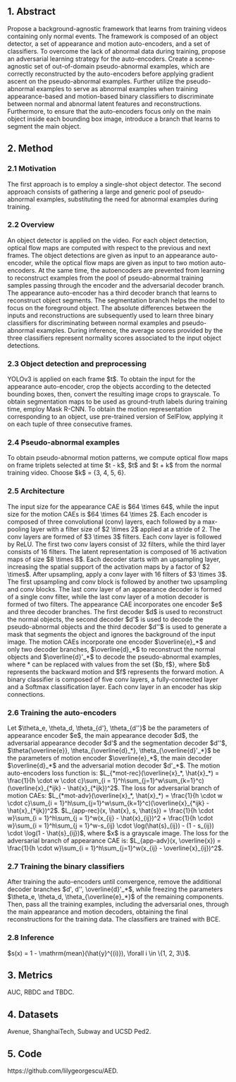 <h2>1. Abstract</h2>
Propose a background-agnostic framework that learns from training videos containing only normal events. The framework is composed of an object detector, a set of appearance and motion auto-encoders, and a set of classifiers. To overcome the lack of abnormal data during training, propose an adversarial learning strategy for the auto-encoders. Create a scene-agnostic set of out-of-domain pseudo-abnormal examples, which are correctly reconstructed by the auto-encoders before applying gradient ascent on the pseudo-abnormal examples. Further utilize the pseudo-abnormal examples to serve as abnormal examples when training appearance-based and motion-based binary classifiers to discriminate between normal and abnormal latent features and reconstructions. Furthermore, to ensure that the auto-encoders focus only on the main object inside each bounding box image, introduce a branch that learns to segment the main object.
<h2>2. Method</h2>
<h3>2.1 Motivation</h3>
The first approach is to employ a single-shot object detector. The second approach consists of gathering a large and generic pool of pseudo-abnormal examples, substituting the need for abnormal examples during training.
<h3>2.2 Overview</h3>
An object detector is applied on the video. For each object detection, optical flow maps are computed with respect to the previous and next frames. The object detections are given as input to an appearance auto-encoder, while the optical flow maps are given as input to two motion auto-encoders. At the same time, the autoencoders are prevented from learning to reconstruct examples from the pool of pseudo-abnormal training samples passing through the encoder and the adversarial decoder branch. The appearance auto-encoder has a third decoder branch that learns to reconstruct object segments. The segmentation branch helps the model to focus on the foreground object. The absolute differences between the inputs and reconstructions are subsequently used to learn three binary classifiers for discriminating between normal examples and pseudo-abnormal examples. During inference, the average scores provided by the three classifiers represent normality scores associated to the input object detections.
<h3>2.3 Object detection and preprocessing</h3>
YOLOv3 is applied on each frame $t$. To obtain the input for the appearance auto-encoder, crop the objects according to the detected bounding boxes, then, convert the resulting image crops to grayscale. To obtain segmentation maps to be used as ground-truth labels during training time, employ Mask R-CNN. To obtain the motion representation corresponding to an object, use pre-trained version of SelFlow, applying it on each tuple of three consecutive frames.
<h3>2.4 Pseudo-abnormal examples</h3>
To obtain pseudo-abnormal motion patterns, we compute optical flow maps on frame triplets selected at time $t - k$, $t$ and $t + k$ from the normal training video. Choose $k$ = {3, 4, 5, 6}.
<h3>2.5 Architecture</h3>
The input size for the appearance CAE is $64 \times 64$, while the input size for the motion CAEs is $64 \times 64 \times 2$. Each encoder is composed of three convolutional (conv) layers, each followed by a max-pooling layer with a filter size of $2 \times 2$ applied at a stride of 2. The conv layers are formed of $3 \times 3$ filters. Each conv layer is followed by ReLU. The first two conv layers consist of 32 filters, while the third layer consists of 16 filters. The latent representation is composed of 16 activation maps of size $8 \times 8$. Each decoder starts with an upsampling layer, increasing the spatial support of the activation maps by a factor of $2 \times$. After upsampling, apply a conv layer with 16 filters of $3 \times 3$. The first upsampling and conv block is followed by another two upsampling and conv blocks. The last conv layer of an appearance decoder is formed of a single conv filter, while the last conv layer of a motion decoder is formed of two filters. The appearance CAE incorporates one encoder $e$ and three decoder branches. The first decoder $d$ is used to reconstruct the normal objects, the second decoder $d'$ is used to decode the pseudo-abnormal objects and the third decoder $d''$ is used to generate a mask that segments the object and ignores the background of the input image. The motion CAEs incorporate one encoder $\overline{e}_*$ and only two decoder branches, $\overline{d}_*$ to reconstruct the normal objects and $\overline{d}'_*$ to decode the pseudo-abnormal examples, where * can be replaced with values from the set {$b, f$}, where $b$ represents the backward motion and $f$ represents the forward motion. A binary classifier is composed of five conv layers, a fully-connected layer and a Softmax classification layer. Each conv layer in an encoder has skip connections.
<h3>2.6 Training the auto-encoders</h3>
Let $\theta_e, \theta_d, \theta_{d'}, \theta_{d''}$ be the parameters of appearance encoder $e$, the main appearance decoder $d$, the adversarial appearance decoder $d'$ and the segmentation decoder $d''$, $\theta{\overline{e}}, \theta_{\overline{d}_*}, \theta_{\overline{d}'_*}$ be the parameters of motion encoder $\overline{e}_*$, the main decoder $\overline{d}_*$ and the adversarial motion decoder $d'_*$. The motion auto-encoders loss function is: $L_{*mot-rec}(\overline{x}_*, \hat{x}_*) = \frac{1}{h \cdot w \cdot c}\sum_{i = 1}^h\sum_{j=1}^w\sum_{k=1}^c)(\overline{x}_{*ijk} - \hat{x}_{*ijk})^2$. The loss for adversarial branch of motion CAEs: $L_{*mot-adv}(\overline{x}_*, \hat{x}_*) = \frac{1}{h \cdot w \cdot c}\sum_{i = 1}^h\sum_{j=1}^w\sum_{k=1}^c)(\overline{x}_{*ijk} - \hat{x}_{*ijk})^2$. $L_{app-rec}(x, \hat{x}, s, \hat{s}) = \frac{1}{h \cdot w}\sum_{i = 1}^h\sum_{j = 1}^w(x_{ij} - \hat{x}_{ij})^2 + \frac{1}{h \cdot w}\sum_{i = 1}^h\sum_{j = 1}^w-s_{ij} \cdot \log(\hat{s}_{ij}) - (1 - s_{ij}) \cdot \log(1 - \hat{s}_{ij})$, where $x$ is a grayscale image. The loss for the adversarial branch of appearance CAE is: $L_{app-adv}(x, \overline{x}) = \frac{1}{h \cdot w}\sum_{i = 1}^h\sum_{j=1}^w(x_{ij} - \overline{x}_{ij})^2$.
<h3>2.7 Training the binary classifiers</h3>
After training the auto-encoders until convergence, remove the additional decoder branches $d', d'', \overline{d}'_*$, while freezing the parameters $\theta_e, \theta_d, \theta_{\overline{e}_*}$ of the remaining components. Then, pass all the training examples, including the adversarial ones, through the main appearance and motion decoders, obtaining the final reconstructions for the training data. The classifiers are trained with BCE.
<h3>2.8 Inference</h3>
$s(x) = 1 - \mathrm{mean}(\hat{y}^{(i)}), \forall i \in \{1, 2, 3\}$.
<h2>3. Metrics</h2>
AUC, RBDC and TBDC.
<h2>4. Datasets</h2>
Avenue, ShanghaiTech, Subway and UCSD Ped2.
<h2>5. Code</h2>
https://github.com/lilygeorgescu/AED.